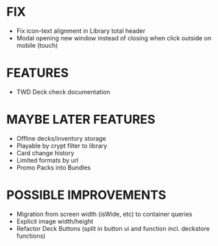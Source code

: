 # FIX
- Fix icon-text alignment in Library total header
- Modal opening new window instead of closing when click outside on mobile (touch)

# FEATURES
- TWD Deck check documentation

# MAYBE LATER FEATURES
- Offline decks/inventory storage
- Playable by crypt filter to library
- Card change history
- Limited formats by url
- Promo Packs into Bundles

# POSSIBLE IMPROVEMENTS
- Migration from screen width (isWide, etc) to container queries
- Explicit image width/height
- Refactor Deck Buttons (split in button ui and function incl. deckstore functions)
